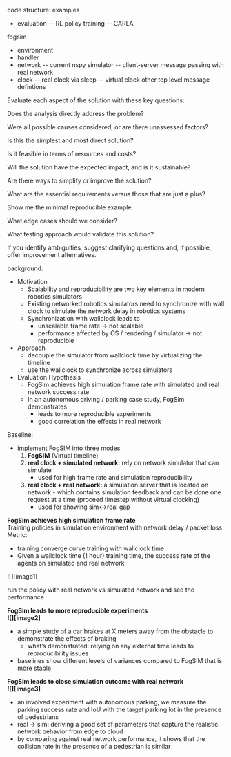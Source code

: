 

code structure: 
examples 
- evaluation 
-- RL policy training 
-- CARLA 

fogsim 
- environment 
- handler 
- network 
-- current nspy simulator 
-- client-server message passing with real network 
- clock 
-- real clock via sleep
-- virtual clock 
other top level message defintions 

Evaluate each aspect of the solution with these key questions:

Does the analysis directly address the problem?

Were all possible causes considered, or are there unassessed factors?

Is this the simplest and most direct solution?

Is it feasible in terms of resources and costs?

Will the solution have the expected impact, and is it sustainable?

Are there ways to simplify or improve the solution?

What are the essential requirements versus those that are just a plus?

Show me the minimal reproducible example.

What edge cases should we consider?

What testing approach would validate this solution?

If you identify ambiguities, suggest clarifying questions and, if possible, offer improvement alternatives.



background:

* Motivation   
  * Scalability and reproducibility are two key elements in modern robotics simulators    
  * Existing networked robotics simulators need to synchronize with wall clock to simulate the network delay in robotics systems   
  * Synchronization with wallclock leads to   
    * unscalable frame rate  \-\> not scalable   
    * performance affected by OS / rendering / simulator  \-\> not reproducible  
* Approach   
  * decouple the simulator from wallclock time by virtualizing the timeline    
  * use the wallclock to synchronize across simulators   
* Evaluation Hypothesis   
  * FogSim achieves high simulation frame rate with simulated and real network success rate  
  * In an autonomous driving / parking case study, FogSim demonstrates   
    * leads to more reproducible experiments   
    * good correlation the effects in real network 

Baseline: 

* implement FogSIM into three modes   
  1. **FogSIM** (Virtual timeline)  
  2. **real clock \+ simulated network:** rely on network simulator that can simulate   
     * used for high frame rate and simulation reproducibility   
  3. **real clock \+ real network:** a simulation server that is located on network \- which contains simulation feedback and can be done one request at a time (proceed timestep without virtual clocking)
     * used for showing sim\<-\>real gap 

**FogSim achieves high simulation frame rate**  
Training policies in simulation environment with network delay / packet loss   
Metric: 

* training converge curve training with wallclock time  
* Given a wallclock time (1 hour) training time, the success rate of the agents on simulated and real network 

![][image1]

run the policy with real network vs simulated network and see the performance 

**FogSim leads to more reproducible experiments**  
**![][image2]**

* a simple study of a car brakes at X meters away from the obstacle to demonstrate the effects of braking   
  * what’s demonstrated: relying on any external time leads to reproducibility issues   
* baselines show different levels of variances compared to FogSIM that is more stable 

**FogSim leads to close simulation outcome with real network**   
**![][image3]**

* an involved experiment with autonomous parking, we measure the parking success rate and IoU with the target parking lot in the presence of pedestrians  
* real \-\> sim: deriving a good set of parameters that capture the realistic network behavior from edge to cloud   
* by comparing against real network performance, it shows that the collision rate in the presence of a pedestrian is similar 
